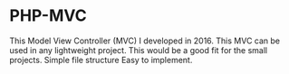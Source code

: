 # PHP-MVC
This Model View Controller (MVC) I developed in 2016. This MVC can be used in any lightweight project. This would be a good fit for the small projects. Simple file structure Easy to implement.


